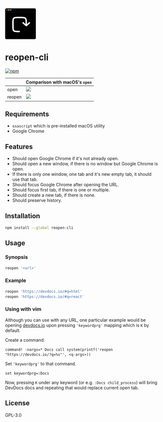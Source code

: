 <img width="100" src="https://github.com/kutsan/reopen-cli/raw/master/.github/assets/logo.png" alt="Logo" />

# reopen-cli

[![npm](https://img.shields.io/npm/v/reopen-cli)](https://www.npmjs.com/package/reopen-cli)

|        | Comparison with macOS's `open`       |
|--------|--------------------------------------|
| open   | ![](https://i.imgur.com/frcd25E.gif) |
| reopen | ![](https://i.imgur.com/PgMxiUH.gif) |

## Requirements

- `osascript` which is pre-installed macOS utility
- Google Chrome

## Features

- Should open Google Chrome if it's not already open.
- Should open a new window, if there is no window but Google Chrome is open.
- If there is only one window, one tab and it's new empty tab, it should use that tab.
- Should focus Google Chrome after opening the URL.
- Should focus first tab, if there is one or multiple.
- Should create a new tab, if there is none.
- Should preserve history.

## Installation

```sh
npm install --global reopen-cli
```

## Usage

### Synopsis

```sh
reopen '<url>'
```

### Example

```sh
reopen 'https://devdocs.io/#q=html'
reopen 'https://devdocs.io/#q=react'
```

### Using with vim

Although you can use with any URL, one particular example would be opening
[devdocs.io](https://devdocs.io) upon pressing `'keywordprg'` mapping which is `K` by default.

Create a command.

```vim
command! -nargs=* Docs call system(printf('reopen "https://devdocs.io/?q=%s"', <q-args>))
```

Set `'keywordprg'` to that command.

```vim
set keywordprg=:Docs
```

Now, pressing `K` under any keyword (or e.g. `:Docs child_process`) will bring
DevDocs docs and repeating that would replace current open tab.

## License

GPL-3.0

